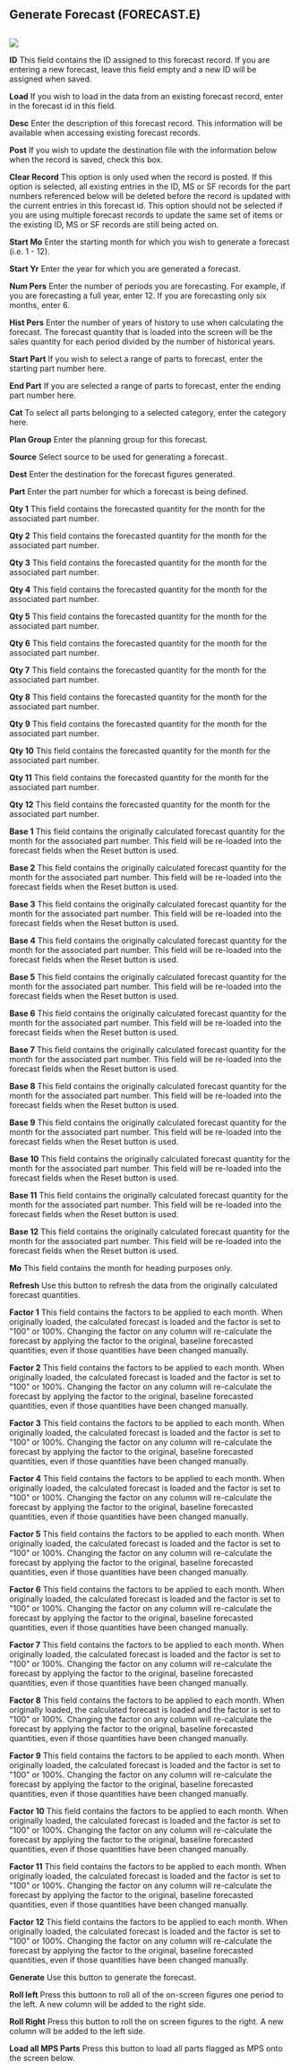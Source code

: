 ##  Generate Forecast (FORECAST.E)

<PageHeader />

##

![](./FORECAST-E-1.jpg)

**ID** This field contains the ID assigned to this forecast record. If you are
entering a new forecast, leave this field empty and a new ID will be assigned
when saved.  
  
**Load** If you wish to load in the data from an existing forecast record,
enter in the forecast id in this field.  
  
**Desc** Enter the description of this forecast record. This information will
be available when accessing existing forecast records.  
  
**Post** If you wish to update the destination file with the information below
when the record is saved, check this box.  
  
**Clear Record** This option is only used when the record is posted. If this
option is selected, all existing entries in the ID, MS or SF records for the
part numbers referenced below will be deleted before the record is updated
with the current entries in this forecast id. This option should not be
selected if you are using multiple forecast records to update the same set of
items or the existing ID, MS or SF records are still being acted on.  
  
**Start Mo** Enter the starting month for which you wish to generate a
forecast (i.e. 1 - 12).  
  
**Start Yr** Enter the year for which you are generated a forecast.  
  
**Num Pers** Enter the number of periods you are forecasting. For example, if
you are forecasting a full year, enter 12. If you are forecasting only six
months, enter 6.  
  
**Hist Pers** Enter the number of years of history to use when calculating the
forecast. The forecast quantity that is loaded into the screen will be the
sales quantity for each period divided by the number of historical years.  
  
**Start Part** If you wish to select a range of parts to forecast, enter the
starting part number here.  
  
**End Part** If you are selected a range of parts to forecast, enter the
ending part number here.  
  
**Cat** To select all parts belonging to a selected category, enter the
category here.  
  
**Plan Group** Enter the planning group for this forecast.  
  
**Source** Select source to be used for generating a forecast.  
  
**Dest** Enter the destination for the forecast figures generated.  
  
**Part** Enter the part number for which a forecast is being defined.  
  
**Qty 1** This field contains the forecasted quantity for the month for the
associated part number.  
  
**Qty 2** This field contains the forecasted quantity for the month for the
associated part number.  
  
**Qty 3** This field contains the forecasted quantity for the month for the
associated part number.  
  
**Qty 4** This field contains the forecasted quantity for the month for the
associated part number.  
  
**Qty 5** This field contains the forecasted quantity for the month for the
associated part number.  
  
**Qty 6** This field contains the forecasted quantity for the month for the
associated part number.  
  
**Qty 7** This field contains the forecasted quantity for the month for the
associated part number.  
  
**Qty 8** This field contains the forecasted quantity for the month for the
associated part number.  
  
**Qty 9** This field contains the forecasted quantity for the month for the
associated part number.  
  
**Qty 10** This field contains the forecasted quantity for the month for the
associated part number.  
  
**Qty 11** This field contains the forecasted quantity for the month for the
associated part number.  
  
**Qty 12** This field contains the forecasted quantity for the month for the
associated part number.  
  
**Base 1** This field contains the originally calculated forecast quantity for
the month for the associated part number. This field will be re-loaded into
the forecast fields when the Reset button is used.  
  
**Base 2** This field contains the originally calculated forecast quantity for
the month for the associated part number. This field will be re-loaded into
the forecast fields when the Reset button is used.  
  
**Base 3** This field contains the originally calculated forecast quantity for
the month for the associated part number. This field will be re-loaded into
the forecast fields when the Reset button is used.  
  
**Base 4** This field contains the originally calculated forecast quantity for
the month for the associated part number. This field will be re-loaded into
the forecast fields when the Reset button is used.  
  
**Base 5** This field contains the originally calculated forecast quantity for
the month for the associated part number. This field will be re-loaded into
the forecast fields when the Reset button is used.  
  
**Base 6** This field contains the originally calculated forecast quantity for
the month for the associated part number. This field will be re-loaded into
the forecast fields when the Reset button is used.  
  
**Base 7** This field contains the originally calculated forecast quantity for
the month for the associated part number. This field will be re-loaded into
the forecast fields when the Reset button is used.  
  
**Base 8** This field contains the originally calculated forecast quantity for
the month for the associated part number. This field will be re-loaded into
the forecast fields when the Reset button is used.  
  
**Base 9** This field contains the originally calculated forecast quantity for
the month for the associated part number. This field will be re-loaded into
the forecast fields when the Reset button is used.  
  
**Base 10** This field contains the originally calculated forecast quantity
for the month for the associated part number. This field will be re-loaded
into the forecast fields when the Reset button is used.  
  
**Base 11** This field contains the originally calculated forecast quantity
for the month for the associated part number. This field will be re-loaded
into the forecast fields when the Reset button is used.  
  
**Base 12** This field contains the originally calculated forecast quantity
for the month for the associated part number. This field will be re-loaded
into the forecast fields when the Reset button is used.  
  
**Mo** This field contains the month for heading purposes only.  
  
**Refresh** Use this button to refresh the data from the originally calculated
forecast quantities.  
  
**Factor 1** This field contains the factors to be applied to each month. When
originally loaded, the calculated forecast is loaded and the factor is set to
"100" or 100%. Changing the factor on any column will re-calculate the
forecast by applying the factor to the original, baseline forecasted
quantities, even if those quantities have been changed manually.  
  
**Factor 2** This field contains the factors to be applied to each month. When
originally loaded, the calculated forecast is loaded and the factor is set to
"100" or 100%. Changing the factor on any column will re-calculate the
forecast by applying the factor to the original, baseline forecasted
quantities, even if those quantities have been changed manually.  
  
**Factor 3** This field contains the factors to be applied to each month. When
originally loaded, the calculated forecast is loaded and the factor is set to
"100" or 100%. Changing the factor on any column will re-calculate the
forecast by applying the factor to the original, baseline forecasted
quantities, even if those quantities have been changed manually.  
  
**Factor 4** This field contains the factors to be applied to each month. When
originally loaded, the calculated forecast is loaded and the factor is set to
"100" or 100%. Changing the factor on any column will re-calculate the
forecast by applying the factor to the original, baseline forecasted
quantities, even if those quantities have been changed manually.  
  
**Factor 5** This field contains the factors to be applied to each month. When
originally loaded, the calculated forecast is loaded and the factor is set to
"100" or 100%. Changing the factor on any column will re-calculate the
forecast by applying the factor to the original, baseline forecasted
quantities, even if those quantities have been changed manually.  
  
**Factor 6** This field contains the factors to be applied to each month. When
originally loaded, the calculated forecast is loaded and the factor is set to
"100" or 100%. Changing the factor on any column will re-calculate the
forecast by applying the factor to the original, baseline forecasted
quantities, even if those quantities have been changed manually.  
  
**Factor 7** This field contains the factors to be applied to each month. When
originally loaded, the calculated forecast is loaded and the factor is set to
"100" or 100%. Changing the factor on any column will re-calculate the
forecast by applying the factor to the original, baseline forecasted
quantities, even if those quantities have been changed manually.  
  
**Factor 8** This field contains the factors to be applied to each month. When
originally loaded, the calculated forecast is loaded and the factor is set to
"100" or 100%. Changing the factor on any column will re-calculate the
forecast by applying the factor to the original, baseline forecasted
quantities, even if those quantities have been changed manually.  
  
**Factor 9** This field contains the factors to be applied to each month. When
originally loaded, the calculated forecast is loaded and the factor is set to
"100" or 100%. Changing the factor on any column will re-calculate the
forecast by applying the factor to the original, baseline forecasted
quantities, even if those quantities have been changed manually.  
  
**Factor 10** This field contains the factors to be applied to each month.
When originally loaded, the calculated forecast is loaded and the factor is
set to "100" or 100%. Changing the factor on any column will re-calculate the
forecast by applying the factor to the original, baseline forecasted
quantities, even if those quantities have been changed manually.  
  
**Factor 11** This field contains the factors to be applied to each month.
When originally loaded, the calculated forecast is loaded and the factor is
set to "100" or 100%. Changing the factor on any column will re-calculate the
forecast by applying the factor to the original, baseline forecasted
quantities, even if those quantities have been changed manually.  
  
**Factor 12** This field contains the factors to be applied to each month.
When originally loaded, the calculated forecast is loaded and the factor is
set to "100" or 100%. Changing the factor on any column will re-calculate the
forecast by applying the factor to the original, baseline forecasted
quantities, even if those quantities have been changed manually.  
  
**Generate** Use this button to generate the forecast.  
  
**Roll left** Press this buttonn to roll all of the on-screen figures one
period to the left. A new column will be added to the right side.  
  
**Roll Right** Press this button to roll the on screen figures to the right. A
new column will be added to the left side.  
  
**Load all MPS Parts** Press this button to load all parts flagged as MPS onto
the screen below.  
  
  
<badge text= "Version 8.10.57" vertical="middle" />

<PageFooter />